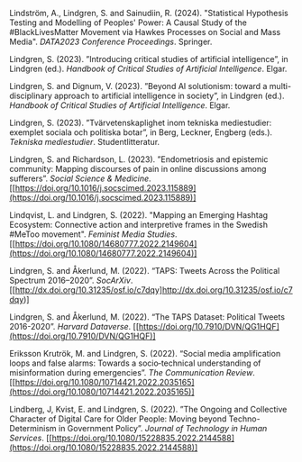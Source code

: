 Lindström, A., Lindgren, S. and Sainudiin, R. (2024). "Statistical Hypothesis Testing and Modelling of Peoples' Power: A Causal Study of the #BlackLivesMatter Movement via Hawkes Processes on Social and Mass Media". *DATA2023 Conference Proceedings*. Springer.

Lindgren, S. (2023). ”Introducing critical studies of artificial intelligence”, in Lindgren (ed.). *Handbook of Critical Studies of Artificial Intelligence*. Elgar.

Lindgren, S. and Dignum, V. (2023). ”Beyond AI solutionism: toward a multi-disciplinary approach to artificial intelligence in society”, in Lindgren (ed.). *Handbook of Critical Studies of Artificial Intelligence*. Elgar.

Lindgren, S. (2023). ”Tvärvetenskaplighet inom tekniska mediestudier: exemplet sociala och politiska botar”, in Berg, Leckner, Engberg (eds.). *Tekniska mediestudier*. Studentlitteratur.

Lindgren, S. and Richardson, L. (2023). ”Endometriosis and epistemic community: Mapping discourses of pain in online discussions among sufferers”. *Social Science & Medicine*. [[https://doi.org/10.1016/j.socscimed.2023.115889](https://doi.org/10.1016/j.socscimed.2023.115889)]

Lindqvist, L. and Lindgren, S. (2022). "Mapping an Emerging Hashtag Ecosystem: Connective action and interpretive frames in the Swedish \#MeToo movement".  *Feminist Media Studies*. [[https://doi.org/10.1080/14680777.2022.2149604](https://doi.org/10.1080/14680777.2022.2149604)]

Lindgren, S. and Åkerlund, M. (2022). “TAPS: Tweets Across the Political Spectrum 2016–2020”. *SocArXiv*. [[http://dx.doi.org/10.31235/osf.io/c7dqy]http://dx.doi.org/10.31235/osf.io/c7dqy)]

Lindgren, S. and Åkerlund, M. (2022). “The TAPS Dataset: Political Tweets 2016-2020”. *Harvard Dataverse*. [[https://doi.org/10.7910/DVN/QG1HQF](https://doi.org/10.7910/DVN/QG1HQF)]

Eriksson Krutrök, M. and Lindgren, S. (2022). “Social media amplification loops and false alarms: Towards a socio‑technical understanding of misinformation during emergencies”. *The Communication Review*. [[https://doi.org/10.1080/10714421.2022.2035165](https://doi.org/10.1080/10714421.2022.2035165)]

Lindberg, J, Kvist, E. and Lindgren, S. (2022). ”The Ongoing and Collective Character of Digital Care for Older People: Moving beyond Techno-Determinism in Government Policy”. *Journal of Technology in Human Services*. [[https://doi.org/10.1080/15228835.2022.2144588](https://doi.org/10.1080/15228835.2022.2144588)]


